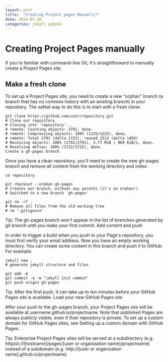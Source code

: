 ```yaml
---
layout: post
title:  "Creating Project pages Manually!"
date: 2014-07-28
categories: jekyll update
---
```


Creating Project Pages manually
===============================

If you're familiar with command-line Git, it's straightforward to manually create a Project Pages site.

Make a fresh clone
------------------

To set up a Project Pages site, you need to create a new "orphan" branch (a branch that has no common history with an existing branch) in your repository. The safest way to do this is to start with a fresh clone:

    git clone https://github.com/user/repository.git
    # Clone our repository
    # Cloning into 'repository'...
    # remote: Counting objects: 2791, done.
    # remote: Compressing objects: 100% (1225/1225), done.
    # remote: Total 2791 (delta 1722), reused 2513 (delta 1493)
    # Receiving objects: 100% (2791/2791), 3.77 MiB | 969 KiB/s, done.
    # Resolving deltas: 100% (1722/1722), done.
    Create a gh-pages branch

Once you have a clean repository, you'll need to create the new gh-pages branch and remove all content from the working directory and index:

    cd repository

    git checkout --orphan gh-pages
    # Creates our branch, without any parents (it's an orphan!)
    # Switched to a new branch 'gh-pages'

    git rm -rf .
    # Remove all files from the old working tree
    # rm '.gitignore'

Tip: The gh-pages branch won't appear in the list of branches generated by git branch until you make your first commit.
Add content and push

In order to trigger a build when you push to your Page's repository, you must first verify your email address.
Now you have an empty working directory. You can create some content in this branch and push it to GitHub. For example:

    jekyll new .
    # generate jekyll structure and files

    git add -A
    git commit -a -m "jekyll init commit"
    git push origin gh-pages

Tip: After the first push, it can take up to ten minutes before your GitHub Pages site is available.
Load your new GitHub Pages site

After your push to the gh-pages branch, your Project Pages site will be available at username.github.io/projectname. Note that published Pages are always publicly visible, even if their repository is private. To set up a custom domain for GitHub Pages sites, see Setting up a custom domain with GitHub Pages.

Tip: Enterprise Project Pages sites will be served at a subdirectory (e.g. http(s)://[hostname]/pages/[user or organization name]/projectname) instead of a subdomain (e.g. http://[user or organization name].github.io/projectname)